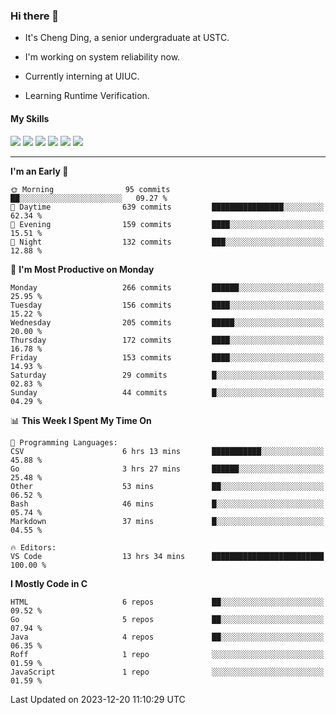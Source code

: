 ### Hi there 👋

* It's Cheng Ding, a senior undergraduate at USTC.
  
* I'm working on system reliability now.

* Currently interning at UIUC.

* Learning Runtime Verification.

#### My Skills

![](https://img.shields.io/badge/C++-65318e?logo=cplusplus&logoColor=fff)
![](https://img.shields.io/badge/Python-3e74a2?logo=python&logoColor=fff)
![](https://img.shields.io/badge/C-5654a2?logo=c&logoColor=fff)
![](https://img.shields.io/badge/Go-00aaff?logo=go&logoColor=fff)
![](https://img.shields.io/badge/Docker-0088ff?logo=docker&logoColor=fff)
![](https://img.shields.io/badge/Apache-D22128?logo=apache&logoColor=fff)

---
<!--START_SECTION:waka-->
**I'm an Early 🐤** 

```text
🌞 Morning                95 commits          ██░░░░░░░░░░░░░░░░░░░░░░░   09.27 % 
🌆 Daytime                639 commits         ████████████████░░░░░░░░░   62.34 % 
🌃 Evening                159 commits         ████░░░░░░░░░░░░░░░░░░░░░   15.51 % 
🌙 Night                  132 commits         ███░░░░░░░░░░░░░░░░░░░░░░   12.88 % 
```
📅 **I'm Most Productive on Monday** 

```text
Monday                   266 commits         ██████░░░░░░░░░░░░░░░░░░░   25.95 % 
Tuesday                  156 commits         ████░░░░░░░░░░░░░░░░░░░░░   15.22 % 
Wednesday                205 commits         █████░░░░░░░░░░░░░░░░░░░░   20.00 % 
Thursday                 172 commits         ████░░░░░░░░░░░░░░░░░░░░░   16.78 % 
Friday                   153 commits         ████░░░░░░░░░░░░░░░░░░░░░   14.93 % 
Saturday                 29 commits          █░░░░░░░░░░░░░░░░░░░░░░░░   02.83 % 
Sunday                   44 commits          █░░░░░░░░░░░░░░░░░░░░░░░░   04.29 % 
```


📊 **This Week I Spent My Time On** 

```text
💬 Programming Languages: 
CSV                      6 hrs 13 mins       ███████████░░░░░░░░░░░░░░   45.88 % 
Go                       3 hrs 27 mins       ██████░░░░░░░░░░░░░░░░░░░   25.48 % 
Other                    53 mins             ██░░░░░░░░░░░░░░░░░░░░░░░   06.52 % 
Bash                     46 mins             █░░░░░░░░░░░░░░░░░░░░░░░░   05.74 % 
Markdown                 37 mins             █░░░░░░░░░░░░░░░░░░░░░░░░   04.55 % 

🔥 Editors: 
VS Code                  13 hrs 34 mins      █████████████████████████   100.00 % 
```

**I Mostly Code in C** 

```text
HTML                     6 repos             ██░░░░░░░░░░░░░░░░░░░░░░░   09.52 % 
Go                       5 repos             ██░░░░░░░░░░░░░░░░░░░░░░░   07.94 % 
Java                     4 repos             ██░░░░░░░░░░░░░░░░░░░░░░░   06.35 % 
Roff                     1 repo              ░░░░░░░░░░░░░░░░░░░░░░░░░   01.59 % 
JavaScript               1 repo              ░░░░░░░░░░░░░░░░░░░░░░░░░   01.59 % 
```




 Last Updated on 2023-12-20 11:10:29 UTC
<!--END_SECTION:waka-->
